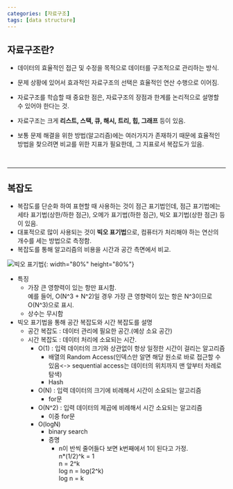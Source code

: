 ```yaml
---
categories: [자료구조]
tags: [data structure]
---
```


## 자료구조란?

 - 데이터의 효율적인 접근 및 수정을 목적으로 데이터를 구조적으로 관리하는 방식.
 - 문제 상황에 있어서 효과적인 자료구조의 선택은 효율적인 연산 수행으로 이어짐.
 - 자료구조를 학습할 때 중요한 점은, 자료구조의 장점과 한계를 논리적으로 설명할 수 있어야 한다는 것.

 - 자료구조는 크게 **리스트, 스택, 큐, 해시, 트리, 힙, 그래프** 등이 있음.

 - 보통 문제 해결을 위한 방법(알고리즘)에는 여러가지가 존재하기 때문에 효율적인 방법을 찾으려면 비교를 위한 지표가 필요한데, 그 지표로서 복잡도가 있음.

<br>
<hr>

## 복잡도
 - 복잡도를 단순화 하여 표현할 때 사용하는 것이 점근 표기법인데, 점근 표기법에는 세타 표기법(상한/하한 점근), 오메가 표기법(하한 점근), 빅오 표기법(상한 점근) 등이 있음.
 - 대표적으로 많이 사용되는 것이 **빅오 표기법**으로, 컴퓨터가 처리해야 하는 연산의 개수를 세는 방법으로 측정함.
 - 복잡도를 통해 알고리즘의 비용을 시간과 공간 측면에서 비교.


 ![빅오 표기법](../../assets/img/BigO_Notation.png){: width="80%" height="80%"}

 - 특징
   - 가장 큰 영향력이 있는 항만 표시함. <br>예를 들어, O(N^3 + N^2)일 경우 가장 큰 영향력이 있는 항은 N^3이므로 O(N^3)으로 표시.
   - 상수는 무시함
 - 빅오 표기법을 통해 공간 복잡도와 시간 복잡도를 설명
   - 공간 복잡도 : 데이터 관리에 필요한 공간.(예상 소요 공간)
   - 시간 복잡도 : 데이터 처리에 소요되는 시간.
     - O(1) : 입력 데이터의 크기와 상관없이 항상 일정한 시간이 걸리는 알고리즘
       - 배열의 Random Access(인덱스만 알면 해당 원소로 바로 접근할 수 있음<-> sequential access는 데이터의 위치까지 맨 앞부터 차례로 탐색)
       - Hash
     - O(N) : 입력 데이터의 크기에 비례해서 시간이 소요되는 알고리즘
       - for문
     - O(N^2) : 입력 데이터의 제곱에 비례해서 시간 소요되는 알고리즘
       - 이중 for문
     - O(logN)
       - binary search
       - 증명
         - n이 반씩 줄어들다 보면 k번째에서 1이 된다고 가정.
          <br> n*(1/2)^k = 1
          <br> n = 2^k
          <br> log n = log(2^k)
          <br> log n = k
